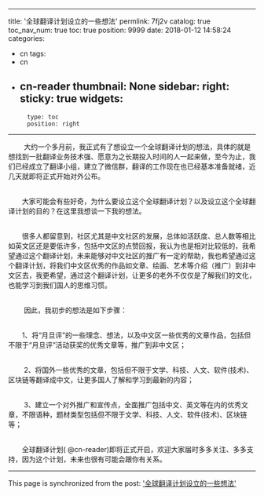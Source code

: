 
---
title: '全球翻译计划设立的一些想法'
permlink: 7fj2v
catalog: true
toc_nav_num: true
toc: true
position: 9999
date: 2018-01-12 14:58:24
categories:
- cn
tags:
- cn
- cn-reader
thumbnail: None
sidebar:
    right:
        sticky: true
widgets:
    -
        type: toc
        position: right
---


<html>
<p>&nbsp;　　大约一个多月前，我正式有了想设立一个全球翻译计划的想法，具体的就是想找到一批翻译业务技术强、愿意为之长期投入时间的人一起来做，至今为止，我们已经成立了翻译小组，建立了微信群，翻译的工作现在也已经基本准备就绪，近几天就即将正式开始对外公布。</p>
<p><br>
 　　大家可能会有些好奇，为什么要设立这个全球翻译计划？以及设立这个全球翻译计划的目的？在这里我想谈一下我的想法。</p>
<p><br>
 　　很多人都留意到，社区尤其是中文社区的发展，总体如活跃度、总人数等相比如英文区还是要低许多，包括中文区的点赞回报，我认为也是相对比较低的，我希望通过这个翻译计划，未来能够对中文社区的推广有一定的帮助，我也希望通过这个翻译计划，将我们中文区优秀的作品如文章、绘画、艺术等介绍（推广）到非中文区去，我更希望，通过这个翻译计划，让更多的老外不仅仅是了解我们的文化，也能学习到我们国人的思维习惯。</p>
<p><br>
 &nbsp;　　因此，我初步的想法是如下步骤：</p>
<p><br>
 　　1、将“月旦评”的一些理念、想法，以及中文区一些优秀的文章作品，包括但不限于“月旦评”活动获奖的优秀文章等，推广到非中文区；</p>
<p><br>
 &nbsp;　　2、将国外一些优秀的文章，包括但不限于文学、科技、人文、软件(技术)、区块链等翻译成中文，让更多国人了解和学习到最新的内容；</p>
<p><br>
 &nbsp;　　3、建立一个对外推广和宣传点，全面推广包括中文、英文等在内的优秀文章，不限语种，题材类型包括但不限于文学、科技、人文、软件(技术)、区块链等；</p>
<p><br>
 　　全球翻译计划( @cn-reader)即将正式开启，欢迎大家届时多多关注、多多支持，因为这个计划，未来也很有可能会跟你有关系。							 		&nbsp;</p>
</html>

- - -

This page is synchronized from the post: ['全球翻译计划设立的一些想法'](https://steemit.com/@rivalhw/7fj2v)
